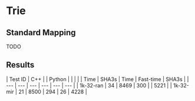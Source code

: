 # Trie

## Standard Mapping

TODO

## Results

| Test ID | C++ | | Python | | |
| | Time | SHA3s | Time | Fast-time | SHA3s |
| --- | --- | --- | --- | --- | --- |
| 1k-32-ran | 34 | 8469 | 300 | | 5221 |
| 1k-32-mir | 21 | 8500 | 294 | 26 | 4228 |
